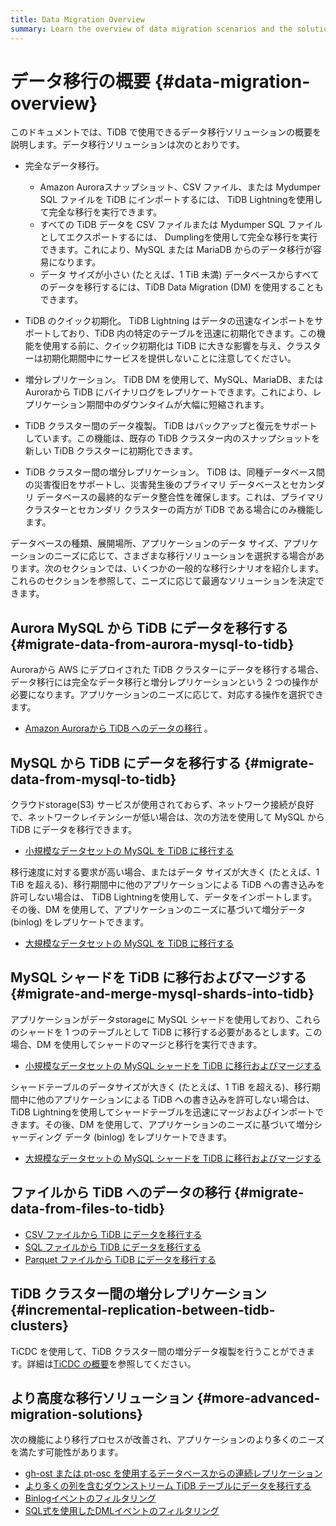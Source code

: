 ```yaml
---
title: Data Migration Overview
summary: Learn the overview of data migration scenarios and the solutions.
---
```


# データ移行の概要 {#data-migration-overview}

このドキュメントでは、TiDB で使用できるデータ移行ソリューションの概要を説明します。データ移行ソリューションは次のとおりです。

-   完全なデータ移行。
    -   Amazon Auroraスナップショット、CSV ファイル、または Mydumper SQL ファイルを TiDB にインポートするには、 TiDB Lightningを使用して完全な移行を実行できます。
    -   すべての TiDB データを CSV ファイルまたは Mydumper SQL ファイルとしてエクスポートするには、 Dumplingを使用して完全な移行を実行できます。これにより、MySQL または MariaDB からのデータ移行が容易になります。
    -   データ サイズが小さい (たとえば、1 TiB 未満) データベースからすべてのデータを移行するには、TiDB Data Migration (DM) を使用することもできます。

-   TiDB のクイック初期化。 TiDB Lightning はデータの迅速なインポートをサポートしており、TiDB 内の特定のテーブルを迅速に初期化できます。この機能を使用する前に、クイック初期化は TiDB に大きな影響を与え、クラスターは初期化期間中にサービスを提供しないことに注意してください。

-   増分レプリケーション。 TiDB DM を使用して、MySQL、MariaDB、またはAuroraから TiDB にバイナリログをレプリケートできます。これにより、レプリケーション期間中のダウンタイムが大幅に短縮されます。

-   TiDB クラスター間のデータ複製。 TiDB はバックアップと復元をサポートしています。この機能は、既存の TiDB クラスター内のスナップショットを新しい TiDB クラスターに初期化できます。

-   TiDB クラスター間の増分レプリケーション。 TiDB は、同種データベース間の災害復旧をサポートし、災害発生後のプライマリ データベースとセカンダリ データベースの最終的なデータ整合性を確保します。これは、プライマリ クラスターとセカンダリ クラスターの両方が TiDB である場合にのみ機能します。

データベースの種類、展開場所、アプリケーションのデータ サイズ、アプリケーションのニーズに応じて、さまざまな移行ソリューションを選択する場合があります。次のセクションでは、いくつかの一般的な移行シナリオを紹介します。これらのセクションを参照して、ニーズに応じて最適なソリューションを決定できます。

## Aurora MySQL から TiDB にデータを移行する {#migrate-data-from-aurora-mysql-to-tidb}

Auroraから AWS にデプロイされた TiDB クラスターにデータを移行する場合、データ移行には完全なデータ移行と増分レプリケーションという 2 つの操作が必要になります。アプリケーションのニーズに応じて、対応する操作を選択できます。

-   [Amazon Auroraから TiDB へのデータの移行](/migrate-aurora-to-tidb.md) 。

## MySQL から TiDB にデータを移行する {#migrate-data-from-mysql-to-tidb}

クラウドstorage(S3) サービスが使用されておらず、ネットワーク接続が良好で、ネットワークレイテンシーが低い場合は、次の方法を使用して MySQL から TiDB にデータを移行できます。

-   [小規模なデータセットの MySQL を TiDB に移行する](/migrate-small-mysql-to-tidb.md)

移行速度に対する要求が高い場合、またはデータ サイズが大きく (たとえば、1 TiB を超える)、移行期間中に他のアプリケーションによる TiDB への書き込みを許可しない場合は、 TiDB Lightningを使用して、データをインポートします。その後、DM を使用して、アプリケーションのニーズに基づいて増分データ (binlog) をレプリケートできます。

-   [大規模なデータセットの MySQL を TiDB に移行する](/migrate-large-mysql-to-tidb.md)

## MySQL シャードを TiDB に移行およびマージする {#migrate-and-merge-mysql-shards-into-tidb}

アプリケーションがデータstorageに MySQL シャードを使用しており、これらのシャードを 1 つのテーブルとして TiDB に移行する必要があるとします。この場合、DM を使用してシャードのマージと移行を実行できます。

-   [小規模なデータセットの MySQL シャードを TiDB に移行およびマージする](/migrate-small-mysql-shards-to-tidb.md)

シャードテーブルのデータサイズが大きく (たとえば、1 TiB を超える)、移行期間中に他のアプリケーションによる TiDB への書き込みを許可しない場合は、 TiDB Lightningを使用してシャードテーブルを迅速にマージおよびインポートできます。その後、DM を使用して、アプリケーションのニーズに基づいて増分シャーディング データ (binlog) をレプリケートできます。

-   [大規模なデータセットの MySQL シャードを TiDB に移行およびマージする](/migrate-large-mysql-shards-to-tidb.md)

## ファイルから TiDB へのデータの移行 {#migrate-data-from-files-to-tidb}

-   [CSV ファイルから TiDB にデータを移行する](/migrate-from-csv-files-to-tidb.md)
-   [SQL ファイルから TiDB にデータを移行する](/migrate-from-sql-files-to-tidb.md)
-   [Parquet ファイルから TiDB にデータを移行する](/migrate-from-parquet-files-to-tidb.md)

## TiDB クラスター間の増分レプリケーション {#incremental-replication-between-tidb-clusters}

TiCDC を使用して、TiDB クラスター間の増分データ複製を行うことができます。詳細は[TiCDC の概要](/ticdc/ticdc-overview.md)を参照してください。

## より高度な移行ソリューション {#more-advanced-migration-solutions}

次の機能により移行プロセスが改善され、アプリケーションのより多くのニーズを満たす可能性があります。

-   [gh-ost または pt-osc を使用するデータベースからの連続レプリケーション](/migrate-with-pt-ghost.md)
-   [より多くの列を含むダウンストリーム TiDB テーブルにデータを移行する](/migrate-with-more-columns-downstream.md)
-   [Binlogイベントのフィルタリング](/filter-binlog-event.md)
-   [SQL式を使用したDMLイベントのフィルタリング](/filter-dml-event.md)
